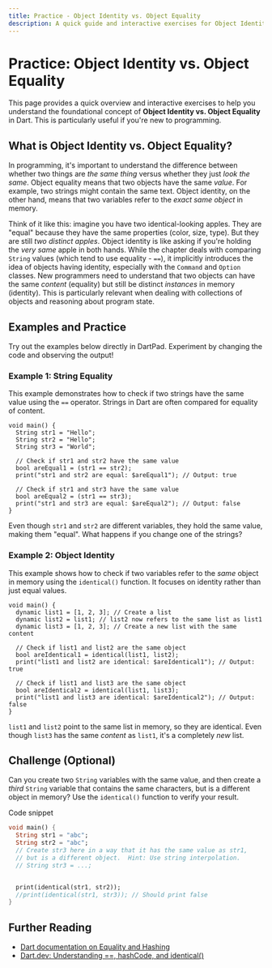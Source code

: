 ```yaml
---
title: Practice - Object Identity vs. Object Equality
description: A quick guide and interactive exercises for Object Identity vs. Object Equality in Dart.
---
```


# Practice: Object Identity vs. Object Equality

This page provides a quick overview and interactive exercises to help you understand the foundational concept of **Object Identity vs. Object Equality** in Dart. This is particularly useful if you're new to programming.

## What is Object Identity vs. Object Equality?

In programming, it's important to understand the difference between whether two things are *the same thing* versus whether they just *look the same*. Object equality means that two objects have the same *value*. For example, two strings might contain the same text. Object identity, on the other hand, means that two variables refer to the *exact same object* in memory.

Think of it like this: imagine you have two identical-looking apples. They are "equal" because they have the same properties (color, size, type). But they are still *two distinct apples*. Object identity is like asking if you're holding the *very same* apple in both hands. While the chapter deals with comparing `String` values (which tend to use equality - `==`), it implicitly introduces the idea of objects having identity, especially with the `Command` and `Option` classes. New programmers need to understand that two objects can have the same *content* (equality) but still be distinct *instances* in memory (identity). This is particularly relevant when dealing with collections of objects and reasoning about program state.

## Examples and Practice

Try out the examples below directly in DartPad. Experiment by changing the code and observing the output!

### Example 1: String Equality

This example demonstrates how to check if two strings have the same value using the `==` operator. Strings in Dart are often compared for equality of content.

```dartpad:run-dart
void main() {
  String str1 = "Hello";
  String str2 = "Hello";
  String str3 = "World";

  // Check if str1 and str2 have the same value
  bool areEqual1 = (str1 == str2);
  print("str1 and str2 are equal: $areEqual1"); // Output: true

  // Check if str1 and str3 have the same value
  bool areEqual2 = (str1 == str3);
  print("str1 and str3 are equal: $areEqual2"); // Output: false
}
```

Even though `str1` and `str2` are different variables, they hold the same value, making them "equal". What happens if you change one of the strings?

### Example 2: Object Identity

This example shows how to check if two variables refer to the *same* object in memory using the `identical()` function. It focuses on identity rather than just equal values.

```dartpad:run-dart
void main() {
  dynamic list1 = [1, 2, 3]; // Create a list
  dynamic list2 = list1; // list2 now refers to the same list as list1
  dynamic list3 = [1, 2, 3]; // Create a new list with the same content

  // Check if list1 and list2 are the same object
  bool areIdentical1 = identical(list1, list2);
  print("list1 and list2 are identical: $areIdentical1"); // Output: true

  // Check if list1 and list3 are the same object
  bool areIdentical2 = identical(list1, list3);
  print("list1 and list3 are identical: $areIdentical2"); // Output: false
}
```

`list1` and `list2` point to the same list in memory, so they are identical. Even though `list3` has the same *content* as `list1`, it's a completely *new* list.

## Challenge (Optional)
Can you create two `String` variables with the same value, and then create a *third* `String` variable that contains the same characters, but is a different object in memory? Use the `identical()` function to verify your result.

Code snippet

```dart
void main() {
  String str1 = "abc";
  String str2 = "abc";
  // Create str3 here in a way that it has the same value as str1,
  // but is a different object.  Hint: Use string interpolation.
  // String str3 = ...;


  print(identical(str1, str2));
  //print(identical(str1, str3)); // Should print false
}
```

## Further Reading

- [Dart documentation on Equality and Hashing](https://dart.dev/guides/libraries/library-tour#equality)
- [Dart.dev: Understanding ==, hashCode, and identical()](https://dart.dev/resources/faq#what-are-the-rules-for-when-a--is-used)
